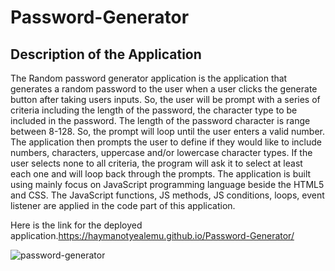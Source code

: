 # Password-Generator

## Description of the Application

The Random password generator application is the application that generates a random password to the user when a user clicks the generate button after taking users inputs. So, the user will be prompt with a series of criteria including the length of the password, the character type to be included in the password. The length of the password character is range between 8-128. So, the prompt will loop until the user enters a valid number.
The application then prompts the user to define if they would like to include numbers, characters, uppercase and/or lowercase character types. If the user selects none to all criteria, the program will ask it to select at least each one and will loop back through the prompts.
The application is built using mainly focus on JavaScript programming language beside the HTML5 and CSS. The JavaScript functions, JS methods, JS conditions, loops, event listener are applied in the code part of this application. 

Here is the link for the deployed application.https://haymanotyealemu.github.io/Password-Generator/

![password-generator](https://user-images.githubusercontent.com/43423292/84581983-208c3700-adb4-11ea-97ad-7e7583d90344.PNG)





